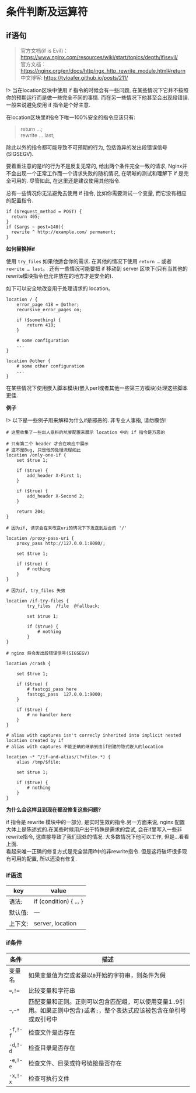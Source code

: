 # 条件判断及运算符

## if语句

> 官方文档(if is Evil)：<https://www.nginx.com/resources/wiki/start/topics/depth/ifisevil/>  
> 官方文档：<https://nginx.org/en/docs/http/ngx_http_rewrite_module.html#return>  
> 中文博客: <https://tyloafer.github.io/posts/211/>

!> 当在location区块中使用 if 指令的时候会有一些问题, 在某些情况下它并不按照你的预期运行而是做一些完全不同的事情. 而在另一些情况下他甚至会出现段错误. 一般来说避免使用 if 指令是个好主意.

在location区块里if指令下唯一100%安全的指令应该只有:

> return …;  
> rewrite … last;

除此以外的指令都可能导致不可预期的行为, 包括诡异的发出段错误信号(SIGSEGV).

要着重注意的是if的行为不是反复无常的, 给出两个条件完全一致的请求, Nginx并不会出现一个正常工作而一个请求失败的随机情况, 在明晰的测试和理解下 if 是完全可用的. 尽管如此, 在这里还是建议使用其他指令.

总有一些情况你无法避免去使用 if 指令, 比如你需要测试一个变量, 而它没有相应的配置指令.

```nginx
if ($request_method = POST) {
  return 405;
}
if ($args ~ post=140){
  rewrite ^ http://example.com/ permanent;
}
```

**如何替换掉if**

使用 `try_files` 如果他适合你的需求. 在其他的情况下使用 `return …` 或者 `rewrite … last`。 还有一些情况可能要把 if 移动到 server 区块下(只有当其他的rewrite模块指令也允许放在的地方才是安全的).

如下可以安全地改变用于处理请求的 location。

```nginx
location / {
    error_page 418 = @other;
    recursive_error_pages on;

    if ($something) {
        return 418;
    }

    # some configuration
    ...
}

location @other {
    # some other configuration
    ...
}
```

在某些情况下使用嵌入脚本模块(嵌入perl或者其他一些第三方模块)处理这些脚本更佳.

**例子**

!> 以下是一些例子用来解释为什么if是邪恶的. 非专业人事指, 请勿模仿!

```nginx
# 这里收集了一些出人意料的坑爹配置来展示 location 中的 if 指令是万恶的

# 只有第二个 header 才会在响应中展示
# 这不是Bug, 只是他的处理流程如此
location /only-one-if {
    set $true 1;

    if ($true) {
        add_header X-First 1;
    }

    if ($true) {
        add_header X-Second 2;
    }

    return 204;
}

# 因为if, 请求会在未改变uri的情况下下发送到后台的 '/'

location /proxy-pass-uri {
    proxy_pass http://127.0.0.1:8080/;

    set $true 1;

    if ($true) {
        # nothing
    }
}

# 因为if, try_files 失效

location /if-try-files {
        try_files  /file  @fallback;

        set $true 1;

        if ($true) {
            # nothing
        }
}

# nginx 将会发出段错误信号(SIGSEGV)

location /crash {

    set $true 1;

    if ($true) {
        # fastcgi_pass here
        fastcgi_pass  127.0.0.1:9000;
    }

    if ($true) {
        # no handler here
    }
}

# alias with captures isn't correcly inherited into implicit nested location created by if
# alias with captures 不能正确的继承到由if创建的隐式嵌入的location 

location ~* ^/if-and-alias/(?<file>.*) {
    alias /tmp/$file;

    set $true 1;

    if ($true) {
        # nothing
    }
}
```

**为什么会这样且到现在都没修复这些问题?**

if 指令是 rewrite 模块中的一部分, 是实时生效的指令.另一方面来说, nginx 配置大体上是陈述式的.在某些时候用户出于特殊是需求的尝试, 会在if里写入一些非rewrite指令, 这直接导致了我们现处的情况. 大多数情况下他可以工作, 但是…看看上面.  
看起来唯一正确的修复方式是完全禁用if中的非rewrite指令. 但是这将破坏很多现有可用的配置, 所以还没有修复.

### if语法

| key     | value                  |
| ------- | ---------------------- |
| 语法:   | if (condition) { ... } |
| 默认值: | —                      |
| 上下文: | server, location       |

### if条件

| 条件       | 描述                                                                                                                         |
| ---------- | ---------------------------------------------------------------------------------------------------------------------------- |
| 变量名     | 如果变量值为空或者是以`0`开始的字符串，则条件为假                                                                            |
| `=`,`!=`   | 比较变量和字符串                                                                                                             |
| `~`,`~*`   | 匹配变量和正则。正则可以包含匹配组，可以使用变量$1..$9引用。如果正则中包含`}`或者`;`，整个表达式应该被包含在单引号或双引号中 |
| `-f`,`!-f` | 检查文件是否存在                                                                                                             |
| `-d`,`!-d` | 检查目录是否存在                                                                                                             |
| `-e`,`!-e` | 检查文件、目录或符号链接是否存在                                                                                             |
| `-x`,`!-x` | 检查可执行文件                                                                                                               |